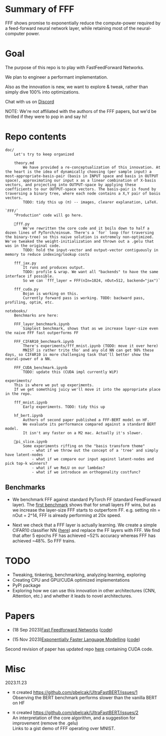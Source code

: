 # Summary of FFF
FFF shows promise to exponentially reduce the compute-power required by a feed-forward neural network layer, while retaining most of the neural-computer power.


# Goal
The purpose of this repo is to play with FastFeedForward Networks.

We plan to engineer a performant implementation.

Also as the innovation is new, we want to explore & tweak, rather than simply dive 100% into optimizations.

Chat with us on [Discord](https://discord.gg/Utv7tcGz)

NOTE: We're not affiliated with the authors of the FFF papers, but we'd be thrilled if they were to pop in and say hi!


# Repo contents
```
doc/
    Let's try to keep organized
    
    theory.md
        We have provided a re-conceptualization of this innovation. At the heart is the idea of dynamically choosing (per sample input) a most-appropriate-basis-pair (basis in INPUT space and basis in OUTPUT space), approximating our input x as a linear combination of X-basis vectors, and projecting into OUTPUT-space by applying these coefficients to our OUTPUT-space vectors. The basis-pair is found by traversing a binary tree, where each node contains a X,Y pair of basis vectors.
        TODO: tidy this up (π) -- images, clearer explanation, LaTeX.

`FFF/`
    "Production" code will go here.

    🔸fff.py
        We've rewritten the core code and it boils down to half a dozen lines of PyTorch/einsum. There's a `for` loop (for traversing the binary-tree) so this naive solution is extremely non-optimized. We've tweaked the weight-initialization and thrown out a .gelu that was in the original code.
        TODO: hold the input-vector and output-vector contiguously in memory to reduce indexing/lookup costs

    fff_jax.py
        It runs and produces output.
        TODO: profile & wrap. We want all "backends" to have the same interface if possible.
        So we can `fff_layer = FFF(nIn=1024, nOut=512, backend="jax")`

    fff_cuda.py
        Bojan is working on this.
        Currently forward pass is working. TODO: backward pass, profiling, optim, etc.

notebooks/
    Benchmarks are here:

    FFF_layer_benchmark.ipynb
        Simplest benchmark, shows that as we increase layer-size even the naive FFF fast outperforms FF

    FFF_CIFAR10_benchmark.ipynb
        There's experiments/fff_mnist.ipynb (TODO: move it over here)
        MNIST is rather trite tho' and any old NN can get 98% these days, so CIFAR10 is more challenging task that'll better show the neural-power of a NN.

    FFF_CUDA_benchmark.ipynb
        TODO: update this (CUDA impl currently WiP)

experiments/
    This is where we put up experiments.
    If we get something juicy we'll move it into the appropriate place in the repo.

    fff_mnist.ipynb
        Early experiments. TODO: tidy this up
    
    hf_bert.ipynb
        Authors of second paper published a FFF-BERT model on HF.
        We evaluate its performance compared against a standard BERT model.
        It isn't any faster on a M2 mac. Actually it's slower.
    
    🔹pi_slice.ipynb
        Some experiments riffing on the "basis transform theme"
            - what if we throw out the concept of a 'tree' and simply have latent-nodes
            - what if we compare our input against latent-nodes and pick top-k winners?
            - what if we ReLU on our lambdas?
            - what if we introduce an orthogonality costfunc?
```

## Benchmarks
- We benchmark FFF against standard PyTorch FF (standard FeedForward layer). The [first benchmark](notebooks/FFF_layer_benchmark.ipynb) shows that for small layers FF wins, but as we increase the layer-size FFF starts to outperform FF. e.g. setting nIn = nOut = 2^14, FFF is already performing at 20x speed.

- Next we check that a FFF layer is actually learning. We create a simple CIFAR10 classifier NN ([here](notebooks/FFF_CIFAR10_benchmark.ipynb)) and replace the FF layers with FFF. We find that after 5 epochs FF has achieved ~52% accuracy whereas FFF has achieved ~48%. So FFF trains.


# TODO
- Tweaking, tinkering, benchmarking, analyzing learning, exploring
- Creating CPU and GPU/CUDA optimized implementations
- PyPI package
- Exploring how we can use this innovation in other architectures (CNN, Attention, etc.) and whether it leads to novel architectures.


# Papers
- (18 Sep 2023)[Fast Feedforward Networks](https://arxiv.org/pdf/2308.14711.pdf) ([code](https://github.com/pbelcak/fastfeedforward))

- (15 Nov 2023)[Exponentially Faster Language Modelling](https://arxiv.org/abs/2311.10770) ([code](https://github.com/pbelcak/FastBERT/benchmark_pytorch/fff/fff_bmm.py))

Second revision of paper has updated repo [here](https://github.com/pbelcak/UltraFastBERT) containing CUDA code.


# Misc

2023.11.23
- π created https://github.com/pbelcak/UltraFastBERT/issues/1  
Observing the BERT benchmark performs slower than the vanilla BERT on HF  
    
- π created https://github.com/pbelcak/UltraFastBERT/issues/2  
An interpretation of the core algorithm, and a suggestion for improvement (remove the .gelu)  
Links to a gist demo of FFF operating over MNIST.
